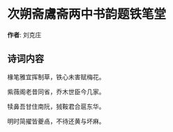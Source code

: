 # 次朔斋鬳斋两中书韵题铁笔堂

**作者**: 刘克庄

## 诗词内容

椽笔雅宜挥制草，铁心未害赋梅花。

紫薇阁老昔同省，乔木世臣今几家。

犊鼻吾甘住南阮，狨鞍君合扈东华。

明时简擢皆夔卨，不待还黄与坏麻。

